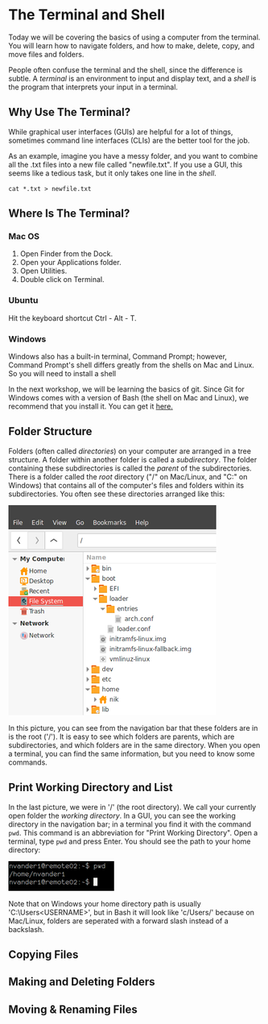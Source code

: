 # The Terminal and Shell
Today we will be covering the basics of using a computer from the
terminal. You will learn how to navigate folders, and how to make, 
delete, copy, and move files and folders.

People often confuse the terminal and the shell, since the difference
is subtle. A *terminal* is an environment to input and display
text, and a *shell* is the program that interprets your input in a
terminal.

## Why Use The Terminal?
While graphical user interfaces (GUIs) are helpful for a lot of things,
sometimes command line interfaces (CLIs) are the better tool for the job.

As an example, imagine you have a messy folder, and you want to combine
all the .txt files into a new file called "newfile.txt". If you use a
GUI, this seems like a tedious task, but it only takes one line in the
*shell*.

    cat *.txt > newfile.txt


## Where Is The Terminal?

### Mac OS
1. Open Finder from the Dock.
2. Open your Applications folder.
3. Open Utilities.
4. Double click on Terminal.

### Ubuntu
Hit the keyboard shortcut Ctrl - Alt - T.

### Windows
Windows also has a built-in terminal, Command Prompt; however, Command
Prompt's shell differs greatly from the shells on Mac and Linux. So you will
need to install a shell

In the next workshop, we will be learning the basics of git. Since Git
for Windows comes with a version of Bash (the shell on Mac and Linux),
we recommend that you install it.
You can get it [here.](https://git-for-windows.github.io/)

## Folder Structure
Folders (often called *directories*) on your computer are arranged in a
tree structure. A folder within another folder is called a *subdirectory*.
The folder containing these subdirectories is called the *parent* of the
subdirectories.
There is a folder called the *root* directory ("/" on Mac/Linux, and "C:"
on Windows) that contains all of the computer's files and folders within
its subdirectories. You often see these directories arranged like this:

![Directory Tree](tree.png)

In this picture, you can see from the navigation bar that these folders are in
is the root ('/').
It is easy to see which folders are parents, which are subdirectories, and
which folders are in the same directory. When you open a terminal, you can
find the same information, but you need to know some commands.

## Print Working Directory and List
In the last picture, we were in '/' (the root directory). We call your currently
open folder the *working directory*. In a GUI, you can see the working directory
in the navigation bar; in a terminal you find it with the command `pwd`. This command
is an abbreviation for "Print Working Directory". Open a terminal, type `pwd` and
press Enter. You should see the path to your home directory:

![Print Working Directory](pwd.png)

Note that on Windows your home directory path is usually 'C:\Users\<USERNAME>',
but in Bash it will look like 'c/Users/<USERNAME>' because on Mac/Linux, folders
are seperated with a forward slash instead of a backslash.

## Copying Files
## Making and Deleting Folders
## Moving & Renaming Files
